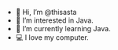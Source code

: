 - 👋 Hi, I’m @thisasta
- 👀 I’m interested in Java.
- 🌱 I’m currently learning Java.
- 💻 I love my computer.

<!---
thisasta/thisasta is a ✨ special ✨ repository because its `README.md` (this file) appears on your GitHub profile.
You can click the Preview link to take a look at your changes.
--->
